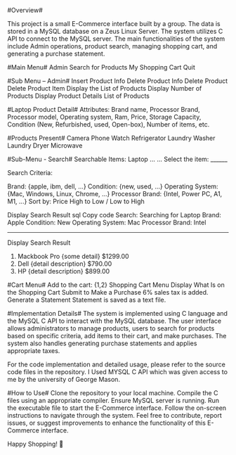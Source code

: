 #Overview#

This project is a small E-Commerce interface built by a group. The data is stored in a MySQL database on a Zeus Linux Server. The system utilizes C API to connect to the MySQL server. The main functionalities of the system include Admin operations, product search, managing shopping cart, and generating a purchase statement.

#Main Menu#
Admin
Search for Products
My Shopping Cart
Quit

#Sub Menu – Admin#
Insert Product Info
Delete Product Info
Delete Product
Delete Product Item
Display the List of Products
Display Number of Products
Display Product Details
List of Products


#Laptop Product Detail#
Attributes: Brand name, Processor Brand, Processor model, Operating system, Ram, Price, Storage Capacity, Condition (New, Refurbished, used, Open-box), Number of items, etc.


#Products Present#
Camera
Phone
Watch
Refrigerator
Laundry Washer
Laundry Dryer
Microwave


#Sub-Menu - Search#
Searchable Items:
Laptop
...
...
Select the item: ______

Search Criteria:

Brand: {apple, ibm, dell, ...}
Condition: {new, used, ...}
Operating System: {Mac, Windows, Linux, Chrome, ...}
Processor Brand: {Intel, Power PC, A1, M1, ...}
Sort by: Price High to Low / Low to High

Display Search Result
sql
Copy code
Search: Searching for Laptop
Brand: Apple
Condition: New
Operating System: Mac
Processor Brand: Intel

-----------------------------------
Display Search Result
1. Mackbook Pro {some detail} $1299.00
2. Dell {detail description} $790.00
3. HP {detail description} $899.00

#Cart Menu#
Add to the cart: {1,2}
Shopping Cart Menu
Display What Is on the Shopping Cart
Submit to Make a Purchase
6% sales tax is added.
Generate a Statement
Statement is saved as a text file.


#Implementation Details#
The system is implemented using C language and the MySQL C API to interact with the MySQL database. The user interface allows administrators to manage products, users to search for products based on specific criteria, add items to their cart, and make purchases. The system also handles generating purchase statements and applies appropriate taxes.

For the code implementation and detailed usage, please refer to the source code files in the repository.
I Used MYSQL C API which was given access to me by the university of George Mason.

#How to Use#
Clone the repository to your local machine.
Compile the C files using an appropriate compiler.
Ensure MySQL server is running.
Run the executable file to start the E-Commerce interface.
Follow the on-screen instructions to navigate through the system.
Feel free to contribute, report issues, or suggest improvements to enhance the functionality of this E-Commerce interface.

Happy Shopping! 🛒
